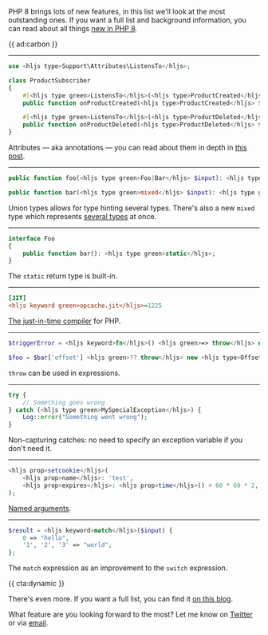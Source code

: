 PHP 8 brings lots of new features, in this list we'll look at the most outstanding ones. If you want a full list and background information, you can read about all things [new in PHP 8](/blog/new-in-php-8).

{{ ad:carbon }}

---

```php
use <hljs type>Support\Attributes\ListensTo</hljs>;

class ProductSubscriber
{
    #[<hljs type green>ListensTo</hljs>(<hljs type>ProductCreated</hljs><hljs keyword>::class</hljs>)]
    public function onProductCreated(<hljs type>ProductCreated</hljs> $event) { /* … */ }

    #[<hljs type green>ListensTo</hljs>(<hljs type>ProductDeleted</hljs><hljs keyword>::class</hljs>)]
    public function onProductDeleted(<hljs type>ProductDeleted</hljs> $event) { /* … */ }
}
```

Attributes — aka annotations — you can read about them in depth in [this post](/blog/attributes-in-php-8).

---

```php
public function foo(<hljs type green>Foo|Bar</hljs> $input): <hljs type green>int|float</hljs>;

public function bar(<hljs type green>mixed</hljs> $input): <hljs type green>mixed</hljs>;
```

Union types allows for type hinting several types. There's also a new `mixed` type which represents [several types](/blog/new-in-php-8#new-mixed-type-rfc) at once.

---

```php
interface Foo
{
    public function bar(): <hljs type green>static</hljs>;
}
```

The `static` return type is built-in.

---

```ini
[JIT]
<hljs keyword green>opcache.jit</hljs>=1225
```

[The just-in-time compiler](/blog/php-jit) for PHP.

---

```php
$triggerError = <hljs keyword>fn</hljs>() <hljs green>=> throw</hljs> new <hljs type>MyError</hljs>();

$foo = $bar['offset'] <hljs green>?? throw</hljs> new <hljs type>OffsetDoesNotExist</hljs>('offset');
```

`throw` can be used in expressions.

---

```php
try {
    // Something goes wrong
} catch (<hljs type green>MySpecialException</hljs>) {
    Log::error("Something went wrong");
}
```

Non-capturing catches: no need to specify an exception variable if you don't need it.

---

```php
<hljs prop>setcookie</hljs>(
    <hljs prop>name</hljs>: 'test',
    <hljs prop>expires</hljs>: <hljs prop>time</hljs>() + 60 * 60 * 2,
);
```

[Named arguments](/blog/php-8-named-arguments).

---

```php
$result = <hljs keyword>match</hljs>($input) {
    0 => "hello",
    '1', '2', '3' => "world",
};
``` 

The `match` expression as an improvement to the `switch` expression.

{{ cta:dynamic }}

There's even more. If you want a full list, you can find it [on this blog](/blog/new-in-php-8).

What feature are you looking forward to the most? Let me know on [Twitter](*https://twitter.com/brendt_gd) or via [email](mailto:brendt@stitcher.io).
